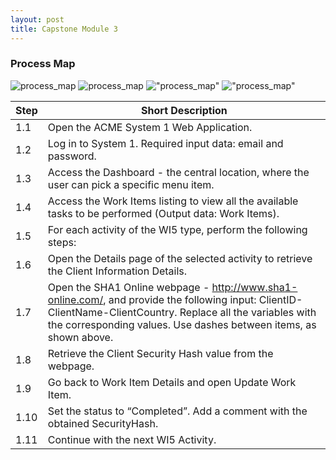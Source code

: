 ```yaml
---
layout: post
title: Capstone Module 3
---
```


### Process Map

![process_map](https://github.com/tonyli520/tonyli520.github.io/tree/master/images/process_map1.png)
![process_map](https://github.com/tonyli520/tonyli520.github.io/tree/master/images/process_map1.PNG)
!["process_map"]("https://github.com/tonyli520/tonyli520.github.io/tree/master/images/process_map1.png")
!["process_map"]("https://github.com/tonyli520/tonyli520.github.io/tree/master/images/process_map1.PNG")


| Step        | Short Description  |
| ----------- | -------------- |
| 1.1 | Open the ACME System 1 Web Application. |
| 1.2 | Log in to System 1. Required input data: email and password. |
| 1.3 | Access the Dashboard - the central location, where the user can pick a specific menu item. |
| 1.4 | Access the Work Items listing to view all the available tasks to be performed (Output data: Work Items). |
| 1.5 | For each activity of the WI5 type, perform the following steps: |
| 1.6 | Open the Details page of the selected activity to retrieve the Client Information Details. |
| 1.7 | Open the SHA1 Online webpage - http://www.sha1-online.com/, and provide the following input: ClientID-ClientName-ClientCountry. Replace all the variables with the corresponding values. Use dashes between items, as shown above.|
| 1.8 | Retrieve the Client Security Hash value from the webpage. |
| 1.9 | Go back to Work Item Details and open Update Work Item.|
| 1.10 | Set the status to “Completed”. Add a comment with the obtained SecurityHash. |
| 1.11 | Continue with the next WI5 Activity. |


